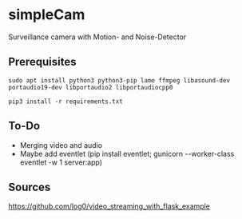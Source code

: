 # simpleCam

Surveillance camera with Motion- and Noise-Detector

## Prerequisites
```
sudo apt install python3 python3-pip lame ffmpeg libasound-dev portaudio19-dev libportaudio2 libportaudiocpp0
```

```
pip3 install -r requirements.txt
```

## To-Do
- Merging video and audio
- Maybe add eventlet (pip install eventlet; gunicorn --worker-class eventlet -w 1 server:app)

## Sources
https://github.com/log0/video_streaming_with_flask_example
